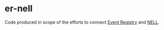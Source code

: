 # er-nell
Code produced in scope of the efforts to connect [Event Registry](http://eventregistry.org/) and [NELL](http://rtw.ml.cmu.edu/rtw/).
